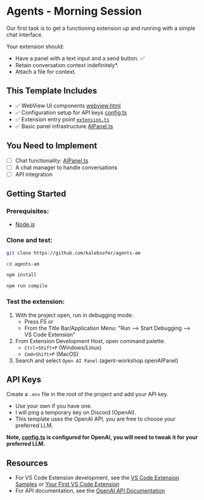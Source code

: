# Agents - Morning Session

Our first task is to get a functioning extension up and running with a simple chat interface.

Your extension should:
- Have a panel with a text input and a send button. ✅
- Retain conversation context indefinitely*.
- Attach a file for context.

## This Template Includes

- ✅ WebView UI components [webview.html](src/webview/webview.html)
- ✅ Configuration setup for API keys [config.ts](src/config.ts)
- ✅ Extension entry point [`extension.ts`](src/extension.ts)
- ✅ Basic panel infrastructure [AIPanel.ts](src/panels/AIPanel.ts)

## You Need to Implement

- [ ] Chat functionality: [AIPanel.ts](src/panels/AIPanel.ts)
- [ ] A chat manager to handle conversations
- [ ] API integration

## Getting Started

### Prerequisites:
- [Node.js](https://nodejs.org/en/download)

### Clone and test:
```bash
git clone https://github.com/kalebsofer/agents-am

cd agents-am

npm install

npm run compile
```
### Test the extension:
1. With the project open, run in debugging mode: 
    - Press F5 or
    - From the Title Bar/Application Menu: "Run --> Start Debugging --> VS Code Extension"
2. From Extension Development Host, open command palette. 
    - `Ctrl+Shift+P` (Windows/Linux)
    - `Cmd+Shift+P` (MacOS)
3. Search and select `Open AI Panel` (agent-workshop.openAIPanel)

## API Keys

Create a `.env` file in the root of the project and add your API key.

- Use your own if you have one. 
- I will ping a temporary key on Discord (OpenAI). 
- This template uses the OpenAI API, you are free to choose your preferred LLM.

**Note, [config.ts](src/config.ts) is configured for OpenAI, you will need to tweak it for your preferred LLM.**


## Resources

- For VS Code Extension development, see the [VS Code Extension Samples](https://github.com/microsoft/vscode-extension-samples) or [Your First VS Code Extension](https://code.visualstudio.com/api/get-started/your-first-extension)
- For API documentation, see the [OpenAI API Documentation](https://platform.openai.com/docs/api-reference)
